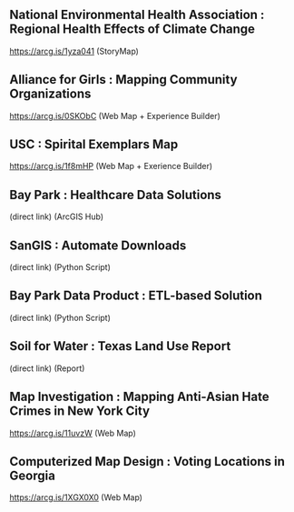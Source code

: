 ## National Environmental Health Association : Regional Health Effects of Climate Change  
https://arcg.is/1yza041 (StoryMap)

## Alliance for Girls : Mapping Community Organizations  
https://arcg.is/0SKObC (Web Map + Experience Builder)

## USC : Spirital Exemplars Map  
https://arcg.is/1f8mHP (Web Map + Exerience Builder)

## Bay Park : Healthcare Data Solutions  
(direct link) (ArcGIS Hub)

## SanGIS : Automate Downloads  
(direct link) (Python Script)

## Bay Park Data Product : ETL-based Solution  
(direct link) (Python Script)

## Soil for Water : Texas Land Use Report  
(direct link) (Report)

## Map Investigation : Mapping Anti-Asian Hate Crimes in New York City  
https://arcg.is/11uvzW (Web Map)

## Computerized Map Design : Voting Locations in Georgia  
https://arcg.is/1XGX0X0 (Web Map)

